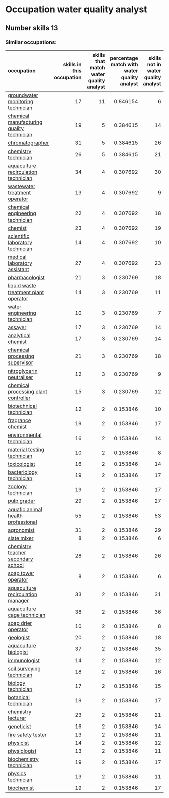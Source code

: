 # Occupation water quality analyst
## Number skills 13
### Similar occupations:
| occupation                                                                                |   skills in this occupation |   skills that match water quality analyst |   percentage match with water quality analyst |   skills not in water quality analyst |
|:------------------------------------------------------------------------------------------|----------------------------:|------------------------------------------:|----------------------------------------------:|--------------------------------------:|
| [groundwater monitoring technician](groundwater_monitoring_technician.md)                 |                          17 |                                        11 |                                      0.846154 |                                     6 |
| [chemical manufacturing quality technician](chemical_manufacturing_quality_technician.md) |                          19 |                                         5 |                                      0.384615 |                                    14 |
| [chromatographer](chromatographer.md)                                                     |                          31 |                                         5 |                                      0.384615 |                                    26 |
| [chemistry technician](chemistry_technician.md)                                           |                          26 |                                         5 |                                      0.384615 |                                    21 |
| [aquaculture recirculation technician](aquaculture_recirculation_technician.md)           |                          34 |                                         4 |                                      0.307692 |                                    30 |
| [wastewater treatment operator](wastewater_treatment_operator.md)                         |                          13 |                                         4 |                                      0.307692 |                                     9 |
| [chemical engineering technician](chemical_engineering_technician.md)                     |                          22 |                                         4 |                                      0.307692 |                                    18 |
| [chemist](chemist.md)                                                                     |                          23 |                                         4 |                                      0.307692 |                                    19 |
| [scientific laboratory technician](scientific_laboratory_technician.md)                   |                          14 |                                         4 |                                      0.307692 |                                    10 |
| [medical laboratory assistant](medical_laboratory_assistant.md)                           |                          27 |                                         4 |                                      0.307692 |                                    23 |
| [pharmacologist](pharmacologist.md)                                                       |                          21 |                                         3 |                                      0.230769 |                                    18 |
| [liquid waste treatment plant operator](liquid_waste_treatment_plant_operator.md)         |                          14 |                                         3 |                                      0.230769 |                                    11 |
| [water engineering technician](water_engineering_technician.md)                           |                          10 |                                         3 |                                      0.230769 |                                     7 |
| [assayer](assayer.md)                                                                     |                          17 |                                         3 |                                      0.230769 |                                    14 |
| [analytical chemist](analytical_chemist.md)                                               |                          17 |                                         3 |                                      0.230769 |                                    14 |
| [chemical processing supervisor](chemical_processing_supervisor.md)                       |                          21 |                                         3 |                                      0.230769 |                                    18 |
| [nitroglycerin neutraliser](nitroglycerin_neutraliser.md)                                 |                          12 |                                         3 |                                      0.230769 |                                     9 |
| [chemical processing plant controller](chemical_processing_plant_controller.md)           |                          15 |                                         3 |                                      0.230769 |                                    12 |
| [biotechnical technician](biotechnical_technician.md)                                     |                          12 |                                         2 |                                      0.153846 |                                    10 |
| [fragrance chemist](fragrance_chemist.md)                                                 |                          19 |                                         2 |                                      0.153846 |                                    17 |
| [environmental technician](environmental_technician.md)                                   |                          16 |                                         2 |                                      0.153846 |                                    14 |
| [material testing technician](material_testing_technician.md)                             |                          10 |                                         2 |                                      0.153846 |                                     8 |
| [toxicologist](toxicologist.md)                                                           |                          16 |                                         2 |                                      0.153846 |                                    14 |
| [bacteriology technician](bacteriology_technician.md)                                     |                          19 |                                         2 |                                      0.153846 |                                    17 |
| [zoology technician](zoology_technician.md)                                               |                          19 |                                         2 |                                      0.153846 |                                    17 |
| [pulp grader](pulp_grader.md)                                                             |                          29 |                                         2 |                                      0.153846 |                                    27 |
| [aquatic animal health professional](aquatic_animal_health_professional.md)               |                          55 |                                         2 |                                      0.153846 |                                    53 |
| [agronomist](agronomist.md)                                                               |                          31 |                                         2 |                                      0.153846 |                                    29 |
| [slate mixer](slate_mixer.md)                                                             |                           8 |                                         2 |                                      0.153846 |                                     6 |
| [chemistry teacher secondary school](chemistry_teacher_secondary_school.md)               |                          28 |                                         2 |                                      0.153846 |                                    26 |
| [soap tower operator](soap_tower_operator.md)                                             |                           8 |                                         2 |                                      0.153846 |                                     6 |
| [aquaculture recirculation manager](aquaculture_recirculation_manager.md)                 |                          33 |                                         2 |                                      0.153846 |                                    31 |
| [aquaculture cage technician](aquaculture_cage_technician.md)                             |                          38 |                                         2 |                                      0.153846 |                                    36 |
| [soap drier operator](soap_drier_operator.md)                                             |                          10 |                                         2 |                                      0.153846 |                                     8 |
| [geologist](geologist.md)                                                                 |                          20 |                                         2 |                                      0.153846 |                                    18 |
| [aquaculture biologist](aquaculture_biologist.md)                                         |                          37 |                                         2 |                                      0.153846 |                                    35 |
| [immunologist](immunologist.md)                                                           |                          14 |                                         2 |                                      0.153846 |                                    12 |
| [soil surveying technician](soil_surveying_technician.md)                                 |                          18 |                                         2 |                                      0.153846 |                                    16 |
| [biology technician](biology_technician.md)                                               |                          17 |                                         2 |                                      0.153846 |                                    15 |
| [botanical technician](botanical_technician.md)                                           |                          19 |                                         2 |                                      0.153846 |                                    17 |
| [chemistry lecturer](chemistry_lecturer.md)                                               |                          23 |                                         2 |                                      0.153846 |                                    21 |
| [geneticist](geneticist.md)                                                               |                          16 |                                         2 |                                      0.153846 |                                    14 |
| [fire safety tester](fire_safety_tester.md)                                               |                          13 |                                         2 |                                      0.153846 |                                    11 |
| [physicist](physicist.md)                                                                 |                          14 |                                         2 |                                      0.153846 |                                    12 |
| [physiologist](physiologist.md)                                                           |                          13 |                                         2 |                                      0.153846 |                                    11 |
| [biochemistry technician](biochemistry_technician.md)                                     |                          19 |                                         2 |                                      0.153846 |                                    17 |
| [physics technician](physics_technician.md)                                               |                          13 |                                         2 |                                      0.153846 |                                    11 |
| [biochemist](biochemist.md)                                                               |                          19 |                                         2 |                                      0.153846 |                                    17 |
